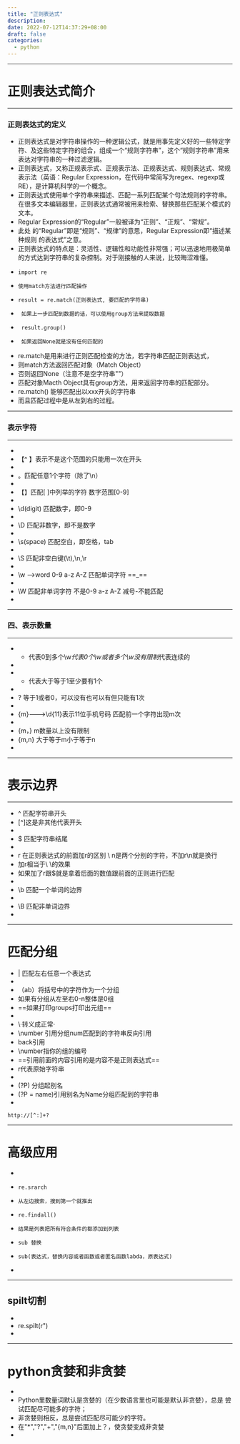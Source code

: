 ```yaml
---
title: "正则表达式"
description: 
date: 2022-07-12T14:37:29+08:00
draft: false
categories:
  - python
---
```


---
<!--more-->
# 正则表达式简介
---
### 正则表达式的定义
- 正则表达式是对字符串操作的一种逻辑公式，就是用事先定义好的一些特定字符、及这些特定字符的组合，组成一个“规则字符串”，这个“规则字符串”用来表达对字符串的一种过滤逻辑。
- 正则表达式，又称正规表示式、正规表示法、正规表达式、规则表达式、常规表示法（英语：Regular Expression，在代码中常简写为regex、regexp或RE），是计算机科学的一个概念。
- 正则表达式使用单个字符串来描述、匹配一系列匹配某个句法规则的字符串。在很多文本编辑器里，正则表达式通常被用来检索、替换那些匹配某个模式的文本。
- Regular	Expression的“Regular”⼀般被译为“正则”、“正规”、“常规”。
- 此处 的“Regular”即是“规则”、“规律”的意思，Regular	Expression即“描述某种规则 的表达式”之意。
- 正则表达式的特点是：灵活性、逻辑性和功能性非常强；可以迅速地用极简单的方式达到字符串的复杂控制。对于刚接触的人来说，比较晦涩难懂。
-     import re
-     使用match方法进行匹配操作
-     result = re.match(正则表达式, 要匹配的字符串)
-      如果上一步匹配到数据的话，可以使用group方法来提取数据
-      result.group()
-      如果返回None就是没有任何匹配的
-  re.match是用来进行正则匹配检查的方法，若字符串匹配正则表达式，
-  则match方法返回匹配对象（Match Object）
-  否则返回None（注意不是空字符串""）
-  匹配对象Macth Object具有group方法，用来返回字符串的匹配部分。
-  re.match() 能够匹配出以xxx开头的字符串
-  而且匹配过程中是从左到右的过程。
-  ----
### 表示字符
-  ----
-  
-  【^ 】表示不是这个范围的只能用一次在开头
-  
-  。匹配任意1个字符（除了\n） 
-  
-  【】匹配[	]中列举的字符 数字范围[0-9]
-  
-  \d(digit) 匹配数字，即0-9
-  
-  \D 匹配⾮数字，即不是数字
-  
-  \s(space) 匹配空白，即空格，tab
-  
-  \S 匹配非空白键(\t),\n,\r
-  
-  \w -->word  0-9 a-z A-Z 匹配单词字符 ==_==
-  
-  \W 匹配非单词字符 不是0-9 a-z A-Z  减号-不能匹配
-  
-  ---
### 四、表示数量
-  ---
-  * 代表0到多个\w*代表0个\w或者多个\w没有限制*代表连续的
-  
-  + 代表大于等于1至少要有1个
-  
-  ? 等于1或者0，可以没有也可以有但只能有1次
-  
-  {m}--->\d{11}表示11位手机号码 匹配前⼀个字符出现m次 
-   
-  {m，}   m数量以上没有限制
-  {m,n}   大于等于m小于等于n
-  
---
# 表示边界
---
-  ^ 匹配字符串开头
-  [^]这是非其他代表开头
-
-  $ 匹配字符串结尾
-  
-  r 在正则表达式的前面加r的区别  \  n是两个分别的字符，不加r\n就是换行
-  加r相当于\ \的效果
-  如果加了r跟$就是拿着后面的数值跟前面的正则进行匹配
-  
-  \b 匹配一个单词的边界
-  
-  \B 匹配⾮单词边界
- 
---
# 匹配分组
- | 匹配左右任意一个表达式
- 
- （ab）将括号中的字符作为一个分组
- 如果有分组从左至右0-n整体是0组
- ==如果打印groups打印出元组==
- 
- \·转义成正常·
- \number 引用分组num匹配到的字符串反向引用
- back引用
- \number指你的组的编号
- ==引用前面的内容引用的是内容不是正则表达式== 
- r代表原始字符串
-
- (?P<name>) 分组起别名
- (?P = name)引用别名为Name分组匹配到的字符串
- 


    http://[^:]+?
    
---
# 高级应用
-
-     re.srarch
-     从左边搜索，搜到第一个就推出
-     re.findall()
-     结果是列表把所有符合条件的都添加到列表
-     sub 替换
-     sub(表达式，替换内容或者函数或者匿名函数labda，原表达式)
-     

---
## spilt切割
- 
- re.spilt(r")
- 

---
# python贪婪和非贪婪
- 
- Python⾥数量词默认是贪婪的（在少数语⾔⾥也可能是默认⾮贪婪），总是 尝试匹配尽可能多的字符；
- ⾮贪婪则相反，总是尝试匹配尽可能少的字符。
- 在"*","?","+","{m,n}"后⾯加上？，使贪婪变成⾮贪婪
- 